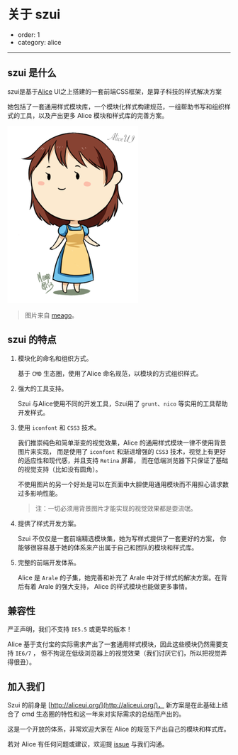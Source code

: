 # 关于 szui

- order: 1
- category: alice

---

## szui 是什么

szui是基于[Alice](http://aliceui.org/) UI之上搭建的一套前端CSS框架，是算子科技的样式解决方案

她包括了一套通用样式模块库，一个模块化样式构建规范，一组帮助书写和组织样式的工具，以及产出更多 Alice 模块和样式库的完善方案。

![](/static/alice_by_meago.png)

> 图片来自 [meago](http://meago.deviantart.com/art/Alice-350967722)。

## szui 的特点

1. 模块化的命名和组织方式。

    基于 `CMD` 生态圈，使用了Alice 命名规范，以模块的方式组织样式。

2. 强大的工具支持。

    Szui 与Alice使用不同的开发工具，Szui用了 `grunt`、`nico` 等实用的工具帮助开发样式。

3. 使用 `iconfont` 和 `CSS3` 技术。

    我们推崇纯色和简单渐变的视觉效果，Alice 的通用样式模块一律不使用背景图片来实现，
    而是使用了 `iconfont` 和渐进增强的 `CSS3` 技术，视觉上有更好的适应性和现代感，并且支持 `Retina` 屏幕，
    而在低端浏览器下只保证了基础的视觉支持（比如没有圆角）。

    不使用图片的另一个好处是可以在页面中大胆使用通用模块而不用担心请求数过多影响性能。

    > 注：一切必须用背景图片才能实现的视觉效果都是耍流氓。

4. 提供了样式开发方案。

    Szui 不仅仅是一套前端精选模块集，她为写样式提供了一套更好的方案，
    你能够很容易基于她的体系来产出属于自己和团队的模块和样式库。

5. 完整的前端开发体系。

    Alice 是 `Arale` 的子集，她完善和补充了 Arale 中对于样式的解决方案。在背后有着 Arale 的强大支持，
    Alice 的样式模块也能做更多事情。


## 兼容性

严正声明，我们不支持 `IE5.5` 或更早的版本！

Alice 基于支付宝的实际需求产出了一套通用样式模块，因此这些模块仍然需要支持 `IE6/7` ，
但不拘泥在低级浏览器上的视觉效果（我们讨厌它们，所以把视觉弄得很丑）。



## 加入我们

Szui 的前身是 [http://aliceui.org/](http://aliceui.org/)，
新方案是在此基础上结合了 cmd 生态圈的特性和这一年来对实际需求的总结而产出的。

这是一个开放的体系，非常欢迎大家在 Alice 的规范下产出自己的模块和样式库。

若对 Alice 有任何问题或建议，欢迎提 [issue](https://github.com/cicisoso/szui/issues/new) 与我们沟通。
